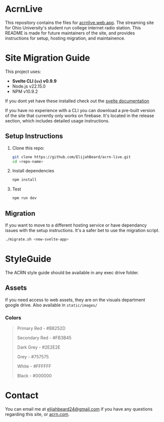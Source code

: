 # AcrnLive 
This repository contains the files for [acrnlive.web.app](acrnlive.web.app). The streaming site for Ohio University's student run college internet radio station. This README is made for future maintainers of the site, and provides instructions for setup, hosting migration, and maintainence. 
# Site Migration Guide
This project uses:
- **Svelte CLI (`sv`) v0.9.9**
- Node.js v22.15.0
- NPM v10.9.2

If you dont yet have these installed check out the [svelte documentation](https://svelte.dev/docs/cli/overview)

If you have no experience with a CLI you can download a pre-built version of the site that currently only works on firebase. It's located in the release section, which includes detailed usage instructions.

## Setup Instructions
1. Clone this repo:
   ```bash
   git clone https://github.com/ElijahBeard/acrn-live.git
   cd <repo-name>
2. Install dependencies
    ```bash
    npm install
3. Test 
    ```bash
    npm run dev
## Migration
If you want to move to a different hosting service or have dependancy issues with the setup instructions. It's a safer bet to use the migration script.

```bash
./migrate.sh <new-svelte-app>
```
# StyleGuide
The ACRN style guide should be available in any exec drive folder. 
## Assets
If you need access to web assets, they are on the visuals department google drive. Also available in `static/images/`
### Colors
>
> Primary Red - #B8252D
> 
> Secondary Red - #FB3B45
> 
> Dark Grey - #2E2E2E
> 
> Grey - #757575
> 
> White - #FFFFFF
>
> Black - #000000

# Contact
You can email me at elijahbeard24@gmail.com if you have any questions regarding this site, or [acrn.com](acrn.com). 